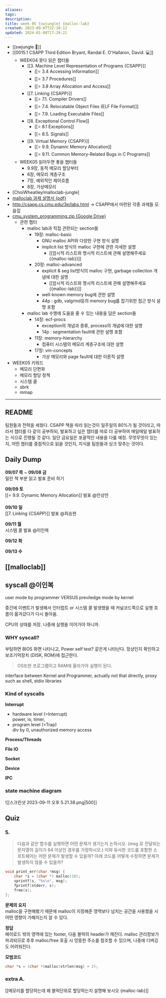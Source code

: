 ```yaml
---
aliases: 
tags: 
description:
title: week 05 {swjungle} {malloc-lab}
created: 2023-09-07T22:10:12
updated: 2024-01-08T17:39:21
---
```

- [[swjungle 🤖]]
- [[0015.1 CSAPP Third Edition Bryant, Randal E. O'Hallaron, David. 💻]]
	- WEEK04 못다 읽은 챕터들
		- [[3. Machine Level Representation of Programs {CSAPP}]]
			- [[⭐️ 3.4 Accessing Information]]
			- [[⭐️ 3.7 Procedures]]
			- [[⭐️ 3.8 Array Allocation and Access]]
		- [[7. Linking {CSAPP}]]
			- [[⭐️ 7.1. Compiler Drivers]]
			- [[⭐️ 7.4. Relocatable Object Files (ELF File Format)]]
			- [[⭐️ 7.9. Loading Executable Files]]
		- [[8. Exceptional Control Flow]]
			- [[⭐️ 8.1 Exceptions]]
			- [[⭐️ 8.5. Signals]]
		- [[9. Virtual Memory {CSAPP}]]
			- [[⭐️ 9.9. Dynamic Memory Allocation]]
			- [[⭐️ 9.11. Common Memory-Related Bugs in C Programs]]
	- WEEK05 읽어두면 좋을 챕터들 
		- 9.9장, 동적 메모리 할당부터
		- 6장, 메모리 계층구조
		- 7장, 예외적인 제어흐름
		- 8장, 가상메모리
- [ChoiWheatley/malloclab-jungle]
- [malloclab 과제 설명서 {pdf}](http://csapp.cs.cmu.edu/3e/malloclab.pdf)
- <http://csapp.cs.cmu.edu/3e/labs.html> → CSAPP에서 마련된 각종 과제들 모음집
- [cmu_system_programming.zip {Google Drive}](https://drive.google.com/file/d/1T2kKzfeRTvhYphzLZ0W3hUFf-YJpt5wV/view?pli=1)
	- 관련 챕터
	    - malloc lab과 직접 관련되는 section들
	        - 19장: malloc-basic
	            - GNU malloc API와 다양한 구현 방식 설명
	            - implicit list 방식의 malloc 구현에 관한 자세한 설명
		            - [[암시적 리스트와 명시적 리스트에 관해 설명해주세요 {{malloc-lab}}]]
	        - 20장: malloc-advanced
	            - explicit & seg list방식의 malloc 구현, garbage collection 개념에 대한 설명
		            - [[암시적 리스트와 명시적 리스트에 관해 설명해주세요 {{malloc-lab}}]]
	            - well-known memory bug에 관한 설명
	            - 44p : gdb, valgrind등의 memory bug를 잡기위한 접근 방식 설명 포함
	    - malloc lab 수행에 도움을 줄 수 있는 내용을 담은 section들
	        - 14장: ecf-procs
	            - exception의 개념과 종류, process의 개념에 대한 설명
	            - 14p : segmentation fault에 관한 설명 포함
	        - 11장: memory-hierarchy
	            - 컴퓨터 시스템의 메모리 계층구조에 대한 설명
	        - 17장: vm-concepts
	            - 가상 메모리와 page fault에 대한 이론적 설명
- WEEK05 키워드
	- 메모리 단편화
	- 메모리 할당 정책
	- 시스템 콜
	- sbrk
	- mmap
___

## README

팀원들과 전략을 세웠다. CSAPP 책을 따라 읽는것이 일주일의 80%가 될 것이라고, 따라서 챕터를 다 같이 공부하되, 발표하고 싶은 챕터를 따로 더 공부하여 매일매일 발표하는 식으로 진행될 것 같다. 일단 금요일은 포괄적인 내용을 다룰 예정. 무엇무엇이 있는지, 어떤 챕터를 중점적으로 읽을 것인지, 지식을 팀원들과 싱크 맞추는 것이다.

## Daily Dump

**09/07 목**  ~ **09/08 금**  
밀린 책 부분 읽고 발표 준비 하기

**09/09 토**  
[[⭐️ 9.9. Dynamic Memory Allocation]] 발표 @안상언

**09/10 일**  
[[7. Linking {CSAPP}]] 발표 @최승현

**09/11 월**  
시스템 콜 발표 @이인복

**09/12 화**  

**09/13 수**

## [[malloclab]]

## syscall @이인복

user mode by programmer VERSUS previledge mode by kernel

중간에 이벤트가 발생해서 인터럽트 or 시스템 콜 발생했을 때 커널코드쪽으로 실행 흐름이 옮겨갔다가 다시 돌아옴.

CPU의 상태를 저장. 나중에 실행을 이어가야 하니까. 

### WHY syscall?

부팅하면 BIOS 화면 나타나고, Power self test? 같은게 나타난다. 정상인지 확인하고 보조기억장치 (DISK, ROM)에 접근한다. 

> OS또한 프로그램이고 RAM에 올라가야 실행이 된다.

interface between Kernel and Programmer, actually not that directly, proxy such as shell, stdio libraries

### Kind of syscalls

**Interrupt**

- hardware level (=Interrupt)  
	power, io, timer, 
- program level (=Trap)  
	div by 0, unauthorized memory access

**Process/Threads**

**File IO**

**Socket**

**Device**

**IPC**

### state machine diagram

![[스크린샷 2023-09-11 오후 5.21.38.png|500]]

## Quiz

### 5. 

> 다음과 같은 함수를 실행하면 어떤 문제가 생기는지 논하시오. (msg 로 전달되는 문자열의 길이가 64 이상인 경우를 가정하시오.)  이와 유사한 코드를 포함한 소프트웨어는 어떤 문제가 발생할 수 있을까?  아래 코드를 어떻게 수정하면 문제가 발생하지 않을 수 있을까?  

```c
void print_err(char *msg) {  
	char *s = (char *) malloc(10);  
	sprintf(s, "%s\n", msg);  
	fprintf(stderr, s);  
	free(s);  
};
```

**문제의 요지**  
malloc을 구현해봤기 때문에 malloc이 지정해준 영역보다 넘치는 공간을 사용했을 시 어떤 영향이 가해지는지 알 수 있다.

**정답**  
페이로드 밖의 영역에 있는 footer, 다음 블럭의 header가 깨진다. malloc 관리정보가 파괴되므로 추후 malloc/free 호출 시 엉뚱한 주소를 참조할 수 있으며, 나중에 디버깅도 어려워진다.

**모범코드**

```c
char *s = (char *)malloc(strlen(msg) + 2);
```

### extra A.

[[메모리를 할당하는데 왜 블럭단위로 할당하는지 설명해 보시오 {malloc-lab}]]
